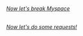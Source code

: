 ###### [Now let's break Myspace](https://media.tenor.co/images/9e291eef3933a6bd37da881b7cc05443/raw)

###### [Now let's do some requests!](https://github.com/partnerhero/Programming-101/blob/master/Course_15.5_Async/axios.js)
